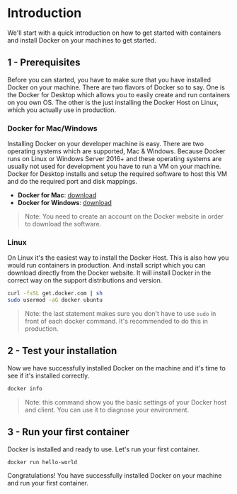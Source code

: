 # Introduction
We'll start with a quick introduction on how to get started with containers and install Docker on your machines to get started.

## 1 - Prerequisites
Before you can started, you have to make sure that you have installed Docker on your machine. There are two flavors of Docker so to say. One is the Docker for Desktop which allows you to easily create and run containers on you own OS. The other is the just installing the Docker Host on Linux, which you actually use in production. 

### Docker for Mac/Windows
Installing Docker on your developer machine is easy. There are two operating systems which are supported, Mac & Windows. Because Docker runs on Linux or Windows Server 2016+ and these operating systems are usually not used for development you have to run a VM on your machine. Docker for Desktop installs and setup the required software to host this VM and do the required port and disk mappings.

* **Docker for Mac**: [download](https://store.docker.com/editions/community/docker-ce-desktop-mac)
* **Docker for Windows**: [download](https://store.docker.com/editions/community/docker-ce-desktop-windows)

> Note: You need to create an account on the Docker website in order to download the software.

### Linux
On Linux it's the easiest way to install the Docker Host. This is also how you would run containers in production. And install script which you can download directly from the Docker website. It will install Docker in the correct way on the support distributions and version.

~~~sh
curl -fsSL get.docker.com | sh
sudo usermod -aG docker ubuntu
~~~

> Note: the last statement makes sure you don't have to use `sudo` in front of each docker command. It's recommended to do this in production.

## 2 - Test your installation
Now we have successfully installed Docker on the machine and it's time to see if it's installed correctly.

~~~sh
docker info
~~~

> Note: this command show you the basic settings of your Docker host and client. You can use it to diagnose your environment.

## 3 - Run your first container
Docker is installed and ready to use. Let's run your first container.

~~~sh
docker run hello-world
~~~

Congratulations! You have successfully installed Docker on your machine and run your first container.
